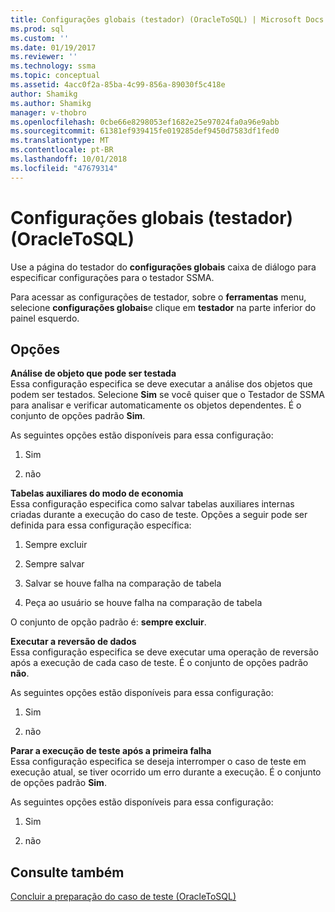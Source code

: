 ```yaml
---
title: Configurações globais (testador) (OracleToSQL) | Microsoft Docs
ms.prod: sql
ms.custom: ''
ms.date: 01/19/2017
ms.reviewer: ''
ms.technology: ssma
ms.topic: conceptual
ms.assetid: 4acc0f2a-85ba-4c99-856a-89030f5c418e
author: Shamikg
ms.author: Shamikg
manager: v-thobro
ms.openlocfilehash: 0cbe66e8298053ef1682e25e97024fa0a96e9abb
ms.sourcegitcommit: 61381ef939415fe019285def9450d7583df1fed0
ms.translationtype: MT
ms.contentlocale: pt-BR
ms.lasthandoff: 10/01/2018
ms.locfileid: "47679314"
---
```

# <a name="global-settings-tester-oracletosql"></a>Configurações globais (testador) (OracleToSQL)
Use a página do testador do **configurações globais** caixa de diálogo para especificar configurações para o testador SSMA.  
  
Para acessar as configurações de testador, sobre o **ferramentas** menu, selecione **configurações globais**e clique em **testador** na parte inferior do painel esquerdo.  
  
## <a name="options"></a>Opções  
**Análise de objeto que pode ser testada**  
Essa configuração especifica se deve executar a análise dos objetos que podem ser testados. Selecione **Sim** se você quiser que o Testador de SSMA para analisar e verificar automaticamente os objetos dependentes. É o conjunto de opções padrão **Sim**.  
  
As seguintes opções estão disponíveis para essa configuração:  
  
1.  Sim  
  
2.  não  
  
**Tabelas auxiliares do modo de economia**  
Essa configuração especifica como salvar tabelas auxiliares internas criadas durante a execução do caso de teste. Opções a seguir pode ser definida para essa configuração específica:  
  
1.  Sempre excluir  
  
2.  Sempre salvar  
  
3.  Salvar se houve falha na comparação de tabela  
  
4.  Peça ao usuário se houve falha na comparação de tabela  
  
O conjunto de opção padrão é: **sempre excluir**.  
  
**Executar a reversão de dados**  
Essa configuração especifica se deve executar uma operação de reversão após a execução de cada caso de teste. É o conjunto de opções padrão **não**.  
  
As seguintes opções estão disponíveis para essa configuração:  
  
1.  Sim  
  
2.  não  
  
**Parar a execução de teste após a primeira falha**  
Essa configuração especifica se deseja interromper o caso de teste em execução atual, se tiver ocorrido um erro durante a execução. É o conjunto de opções padrão **Sim**.  
  
As seguintes opções estão disponíveis para essa configuração:  
  
1.  Sim  
  
2.  não  
  
## <a name="see-also"></a>Consulte também  
[Concluir a preparação do caso de teste &#40;OracleToSQL&#41;](../../ssma/oracle/finishing-test-case-preparation-oracletosql.md)  
  
